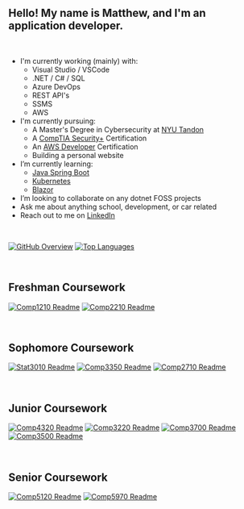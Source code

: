## Hello! My name is Matthew, and I'm an application developer.

<br>

- I'm currently working (mainly) with:
    - Visual Studio / VSCode
    - .NET / C# / SQL
    - Azure DevOps
    - REST API's
    - SSMS
    - AWS
- I'm currently pursuing:
    - A Master's Degree in Cybersecurity at [NYU Tandon](https://engineering.nyu.edu/academics/programs/cybersecurity-ms-campus)
    - A [CompTIA Security+](https://www.comptia.org/certifications/security) Certification
    - An [AWS Developer](https://aws.amazon.com/certification/certified-developer-associate/) Certification
    - Building a personal website
- I’m currently learning:
    - [Java Spring Boot](https://spring.io/projects/spring-boot)
    - [Kubernetes](https://kubernetes.io/)
    - [Blazor](https://dotnet.microsoft.com/en-us/apps/aspnet/web-apps/blazor)
- I’m looking to collaborate on any dotnet FOSS projects
- Ask me about anything school, development, or car related
- Reach out to me on [LinkedIn](https://www.linkedin.com/in/matthew-bentz-0a216a243/)

<br>

[![GitHub Overview](https://github-readme-stats.vercel.app/api?username=MatthewBentz&hide=issues&count_private=true&show_icons=true&theme=transparent&include_all_commits=true&custom_title=Matthew's%20GitHub)](https://github.com/anuraghazra/github-readme-stats)
[![Top Languages](https://github-readme-stats.vercel.app/api/top-langs/?username=MatthewBentz&theme=transparent&size_weight=0.5&count_weight=0.5&langs_count=10&hide=makefile,c&layout=compact)](https://github.com/anuraghazra/github-readme-stats)

<br>

## Freshman Coursework

[![Comp1210 Readme](https://github-readme-stats.vercel.app/api/pin/?username=MatthewBentz&repo=Comp1210&theme=transparent)](https://github.com/MatthewBentz/Comp1210)
[![Comp2210 Readme](https://github-readme-stats.vercel.app/api/pin/?username=MatthewBentz&repo=Comp2210&theme=transparent)](https://github.com/MatthewBentz/Comp2210)

<br>

## Sophomore Coursework

[![Stat3010 Readme](https://github-readme-stats.vercel.app/api/pin/?username=MatthewBentz&repo=Stat3010&theme=transparent)](https://github.com/MatthewBentz/Stat3010)
[![Comp3350 Readme](https://github-readme-stats.vercel.app/api/pin/?username=MatthewBentz&repo=Comp3350&theme=transparent)](https://github.com/MatthewBentz/Comp3350)
[![Comp2710 Readme](https://github-readme-stats.vercel.app/api/pin/?username=MatthewBentz&repo=Comp2710&theme=transparent)](https://github.com/MatthewBentz/Comp2710)

<br>

## Junior Coursework

[![Comp4320 Readme](https://github-readme-stats.vercel.app/api/pin/?username=MatthewBentz&repo=Comp4320&theme=transparent)](https://github.com/MatthewBentz/Comp4320)
[![Comp3220 Readme](https://github-readme-stats.vercel.app/api/pin/?username=MatthewBentz&repo=Comp3220&theme=transparent)](https://github.com/MatthewBentz/Comp3220)
[![Comp3700 Readme](https://github-readme-stats.vercel.app/api/pin/?username=MatthewBentz&repo=Comp3700&theme=transparent)](https://github.com/MatthewBentz/Comp3700)
[![Comp3500 Readme](https://github-readme-stats.vercel.app/api/pin/?username=MatthewBentz&repo=Comp3500&theme=transparent)](https://github.com/MatthewBentz/Comp3500)

<br>

## Senior Coursework

[![Comp5120 Readme](https://github-readme-stats.vercel.app/api/pin/?username=MatthewBentz&repo=Comp5120&theme=transparent)](https://github.com/MatthewBentz/Comp5120)
[![Comp5970 Readme](https://github-readme-stats.vercel.app/api/pin/?username=MatthewBentz&repo=Comp5970&theme=transparent)](https://github.com/MatthewBentz/Comp5970)
